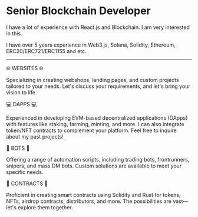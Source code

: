 # Senior Blockchain Developer

I have a lot of experience with React.js and Blockchain. I am very interested in this.

I have over 5 years experience in Web3.js, Solana, Solidity, Ethereum, ERC20/ERC721/ERC1155 and etc.

----

🌐 WEBSITES 🌐

Specializing in creating webshops, landing pages, and custom projects tailored to your needs. Let's discuss your requirements, and let's bring your vision to life.

💻 DAPPS 💻

Experienced in developing EVM-based decentralized applications (DApps) with features like staking, farming, minting, and more. I can also integrate token/NFT contracts to complement your platform. Feel free to inquire about my past projects!

🤖 BOTS 🤖

Offering a range of automation scripts, including trading bots, frontrunners, snipers, and mass DM bots. Custom solutions are available to meet your specific needs.

📃 CONTRACTS 📃

Proficient in creating smart contracts using Solidity and Rust for tokens, NFTs, airdrop contracts, distributors, and more. The possibilities are vast—let's explore them together.

